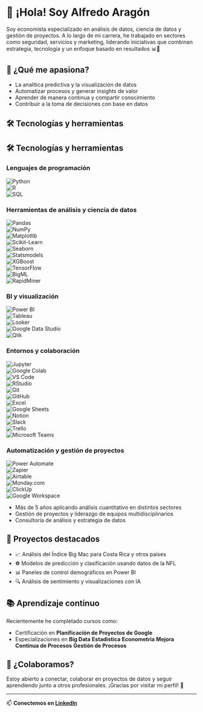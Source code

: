 # 👋 ¡Hola! Soy Alfredo Aragón

Soy economista especializado en análisis de datos, ciencia de datos y gestión de proyectos. A lo largo de mi carrera, he trabajado en sectores como seguridad, servicios y marketing, liderando iniciativas que combinan estrategia, tecnología y un enfoque basado en resultados 📊🚀

## 🧠 ¿Qué me apasiona?

- La analítica predictiva y la visualización de datos
- Automatizar procesos y generar insights de valor
- Aprender de manera continua y compartir conocimiento
- Contribuir a la toma de decisiones con base en datos

## 🛠️ Tecnologías y herramientas
## 🛠️ Tecnologías y herramientas

### Lenguajes de programación  
![Python](https://img.shields.io/badge/Python-3776AB?style=for-the-badge&logo=python&logoColor=white)  
![R](https://img.shields.io/badge/R-276DC3?style=for-the-badge&logo=r&logoColor=white)  
![SQL](https://img.shields.io/badge/SQL-4479A1?style=for-the-badge&logo=postgresql&logoColor=white)  

### Herramientas de análisis y ciencia de datos  
![Pandas](https://img.shields.io/badge/Pandas-150458?style=for-the-badge&logo=pandas&logoColor=white)  
![NumPy](https://img.shields.io/badge/NumPy-013243?style=for-the-badge&logo=numpy&logoColor=white)  
![Matplotlib](https://img.shields.io/badge/Matplotlib-11557C?style=for-the-badge&logo=matplotlib&logoColor=white)  
![Scikit-Learn](https://img.shields.io/badge/Scikit--Learn-F7931E?style=for-the-badge&logo=scikitlearn&logoColor=white)  
![Seaborn](https://img.shields.io/badge/Seaborn-3776AB?style=for-the-badge&logo=python&logoColor=white)  
![Statsmodels](https://img.shields.io/badge/Statsmodels-000000?style=for-the-badge&logo=python&logoColor=white)  
![XGBoost](https://img.shields.io/badge/XGBoost-FF6600?style=for-the-badge&logo=python&logoColor=white)  
![TensorFlow](https://img.shields.io/badge/TensorFlow-FF6F00?style=for-the-badge&logo=tensorflow&logoColor=white)  
![BigML](https://img.shields.io/badge/BigML-1D1D1B?style=for-the-badge&logo=bigml&logoColor=white)  
![RapidMiner](https://img.shields.io/badge/RapidMiner-FF6600?style=for-the-badge&logo=rapidminer&logoColor=white)

### BI y visualización  
![Power BI](https://img.shields.io/badge/Power%20BI-F2C811?style=for-the-badge&logo=powerbi&logoColor=black)  
![Tableau](https://img.shields.io/badge/Tableau-E97627?style=for-the-badge&logo=tableau&logoColor=white)  
![Looker](https://img.shields.io/badge/Looker-4285F4?style=for-the-badge&logo=looker&logoColor=white)  
![Google Data Studio](https://img.shields.io/badge/Data%20Studio-4285F4?style=for-the-badge&logo=googledatastudio&logoColor=white)  
![Qlik](https://img.shields.io/badge/Qlik-009845?style=for-the-badge&logo=qlik&logoColor=white)

### Entornos y colaboración  
![Jupyter](https://img.shields.io/badge/Jupyter-F37626?style=for-the-badge&logo=jupyter&logoColor=white)  
![Google Colab](https://img.shields.io/badge/Colab-F9AB00?style=for-the-badge&logo=googlecolab&logoColor=white)  
![VS Code](https://img.shields.io/badge/VS%20Code-007ACC?style=for-the-badge&logo=visualstudiocode&logoColor=white)  
![RStudio](https://img.shields.io/badge/RStudio-75AADB?style=for-the-badge&logo=rstudio&logoColor=white)  
![Git](https://img.shields.io/badge/Git-F05032?style=for-the-badge&logo=git&logoColor=white)  
![GitHub](https://img.shields.io/badge/GitHub-181717?style=for-the-badge&logo=github&logoColor=white)  
![Excel](https://img.shields.io/badge/Excel-217346?style=for-the-badge&logo=microsoft-excel&logoColor=white)  
![Google Sheets](https://img.shields.io/badge/Google%20Sheets-34A853?style=for-the-badge&logo=googlesheets&logoColor=white)  
![Notion](https://img.shields.io/badge/Notion-000000?style=for-the-badge&logo=notion&logoColor=white)  
![Slack](https://img.shields.io/badge/Slack-4A154B?style=for-the-badge&logo=slack&logoColor=white)  
![Trello](https://img.shields.io/badge/Trello-0052CC?style=for-the-badge&logo=trello&logoColor=white)  
![Microsoft Teams](https://img.shields.io/badge/Microsoft%20Teams-6264A7?style=for-the-badge&logo=microsoftteams&logoColor=white)

### Automatización y gestión de proyectos  
![Power Automate](https://img.shields.io/badge/Power%20Automate-0078D4?style=for-the-badge&logo=microsoftpowerautomate&logoColor=white)  
![Zapier](https://img.shields.io/badge/Zapier-FF4A00?style=for-the-badge&logo=zapier&logoColor=white)  
![Airtable](https://img.shields.io/badge/Airtable-18BFFF?style=for-the-badge&logo=airtable&logoColor=white)  
![Monday.com](https://img.shields.io/badge/Monday.com-000000?style=for-the-badge&logo=monday&logoColor=white)  
![ClickUp](https://img.shields.io/badge/ClickUp-7B68EE?style=for-the-badge&logo=clickup&logoColor=white)  
![Google Workspace](https://img.shields.io/badge/Google%20Workspace-4285F4?style=for-the-badge&logo=google&logoColor=white)


- Más de 5 años aplicando análisis cuantitativo en distintos sectores
- Gestión de proyectos y liderazgo de equipos multidisciplinarios
- Consultoría de análisis y estrategia de datos

## 📢 Proyectos destacados

- 📈 Análisis del Índice Big Mac para Costa Rica y otros países
- ⚽ Modelos de predicción y clasificación usando datos de la NFL
- 📊 Paneles de control demográficos en Power BI
- 🔍 Análisis de sentimiento y visualizaciones con IA

## 📚 Aprendizaje continuo

Recientemente he completado cursos como:
- Certificación en **Planificación de Proyectos de Google**
- Especializaciones en  **Big Data** **Estadistica** **Econometria** **Mejora Continua de Procesos** **Gestión de Procesos** 

## 🤝 ¿Colaboramos?

Estoy abierto a conectar, colaborar en proyectos de datos y seguir aprendiendo junto a otros profesionales. ¡Gracias por visitar mi perfil! 🙌

---

📫 **Conectemos en [LinkedIn](https://www.linkedin.com/in/alfredoaragon)**  


